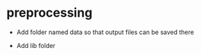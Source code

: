 # preprocessing

- Add folder named data so that output files can be saved there

- Add lib folder 
